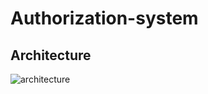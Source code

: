 # Authorization-system

## Architecture
![architecture](https://user-images.githubusercontent.com/35404137/146677056-1b669f72-33fd-4bdb-9a9a-d6df5529bc23.PNG)
